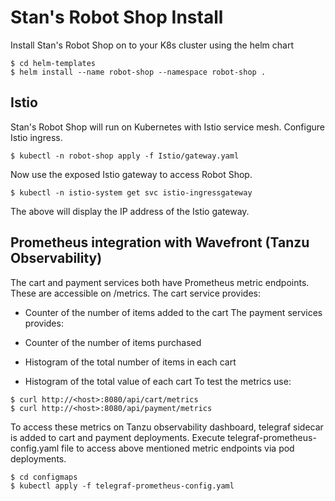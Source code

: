 
# Stan's Robot Shop Install

Install Stan's Robot Shop on to your K8s cluster using the helm chart

```shell
$ cd helm-templates
$ helm install --name robot-shop --namespace robot-shop .
```


## Istio

Stan's Robot Shop will run on Kubernetes with Istio service mesh. Configure Istio ingress.

```shell
$ kubectl -n robot-shop apply -f Istio/gateway.yaml
```

Now use the exposed Istio gateway to access Robot Shop.

```shell
$ kubectl -n istio-system get svc istio-ingressgateway
```

The above will display the IP address of the Istio gateway.

## Prometheus integration with Wavefront (Tanzu Observability)

The cart and payment services both have Prometheus metric endpoints. These are accessible on /metrics. The cart service provides:

* Counter of the number of items added to the cart
The payment services provides:

* Counter of the number of items purchased
* Histogram of the total number of items in each cart
* Histogram of the total value of each cart
To test the metrics use:

```shell
$ curl http://<host>:8080/api/cart/metrics
$ curl http://<host>:8080/api/payment/metrics
```

To access these metrics on Tanzu observability dashboard, telegraf sidecar is added to cart and payment deployments.
Execute telegraf-prometheus-config.yaml file to access above mentioned metric endpoints via pod deployments.

```shell
$ cd configmaps
$ kubectl apply -f telegraf-prometheus-config.yaml
```

